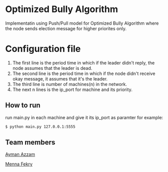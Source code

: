 # Optimized Bully Algorithm
Implementatin using Push/Pull model for Optimized Bully Algorithm where the node sends election message for higher priorites only.

# Configuration file
  1. The first line is the period time in which if the leader didn't reply, the node assumes that the leader is dead.
  2. The second line is the period time in which if the node didn't receive okay message, it assumes that it's the leader.
  3. The third line is number of machines(n) in the network.
  4. The next n lines is the ip_port for machine and its priority.

## How to run
run main.py in each machine and give it its ip_port as paramter for example: 
```sh
$ python main.py 127.0.0.1:5555
```

## Team members
[Ayman Azzam](https://github.com/AymanAzzam)

[Menna Fekry](https://github.com/MennaFekry)
